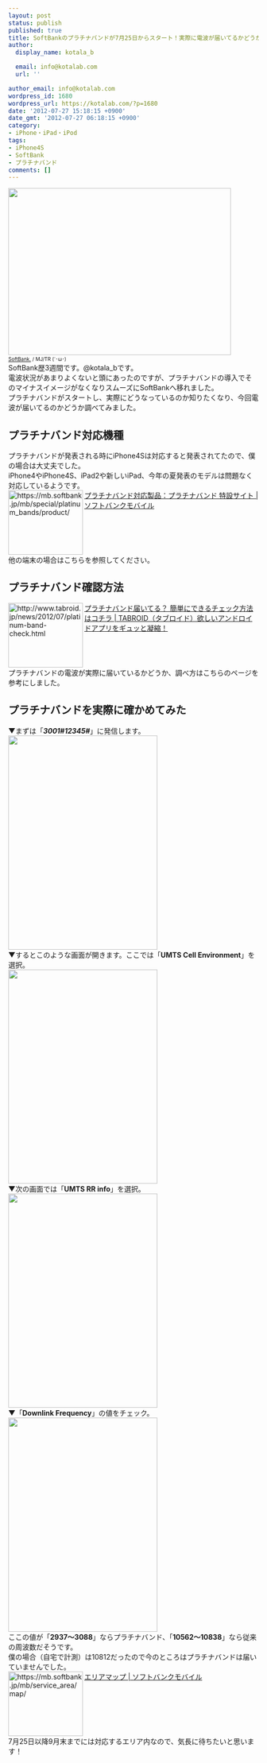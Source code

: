 ```yaml
---
layout: post
status: publish
published: true
title: SoftBankのプラチナバンドが7月25日からスタート！実際に電波が届いてるかどうか調べてみた！
author:
  display_name: kotala_b

  email: info@kotalab.com
  url: ''

author_email: info@kotalab.com
wordpress_id: 1680
wordpress_url: https://kotalab.com/?p=1680
date: '2012-07-27 15:18:15 +0900'
date_gmt: '2012-07-27 06:18:15 +0900'
category:
- iPhone・iPad・iPod
tags:
- iPhone4S
- SoftBank
- プラチナバンド
comments: []
---
```

<p><a href="https://kotalab.com/wp-content/uploads/platinum_120727.jpg" target="_blank"><img src="https://kotalab.com/wp-content/uploads/platinum_120727.jpg" alt="" title="platinum_120727" width="448" height="336" class="alignnone size-full wp-image-1681" /></a><br />
<span style="font-size:10px;"><a href="https://www.flickr.com/photos/mujitra/4808589278/" target="_blank">SoftBank.</a> / MJ/TR (&acute;･&omega;･)</span><br />
SoftBank歴3週間です。@kotala_bです。<br />
電波状況があまりよくないと頭にあったのですが、プラチナバンドの導入でそのマイナスイメージがなくなりスムーズにSoftBankへ移れました。<br />
プラチナバンドがスタートし、実際にどうなっているのか知りたくなり、今回電波が届いてるのかどうか調べてみました。<br />
<!--more--></p>
<h2>プラチナバンド対応機種</h2>
<p>プラチナバンドが発表される時にiPhone4Sは対応すると発表されてたので、僕の場合は大丈夫でした。<br />
iPhone4やiPhone4S、iPad2や新しいiPad、今年の夏発表のモデルは問題なく対応しているようです。<br />
<a href="https://mb.softbank.jp/mb/special/platinum_bands/product/" target="_blank"><img src="https://capture.heartrails.com/150x130?http://mb.softbank.jp/mb/special/platinum_bands/product/" alt="https://mb.softbank.jp/mb/special/platinum_bands/product/" width="150" height="130" align="left" /></a><a href="https://mb.softbank.jp/mb/special/platinum_bands/product/" target="_blank">プラチナバンド対応製品：プラチナバンド 特設サイト | ソフトバンクモバイル</a><br style="clear:both;" />他の端末の場合はこちらを参照してください。</p>
<h2>プラチナバンド確認方法</h2>
<p><a href="http://www.tabroid.jp/news/2012/07/platinum-band-check.html" target="_blank"><img src="https://capture.heartrails.com/150x130?http://www.tabroid.jp/news/2012/07/platinum-band-check.html" alt="http://www.tabroid.jp/news/2012/07/platinum-band-check.html" width="150" height="130" align="left" /></a><a href="http://www.tabroid.jp/news/2012/07/platinum-band-check.html" target="_blank">プラチナバンド届いてる？ 簡単にできるチェック方法はコチラ | TABROID（タブロイド）欲しいアンドロイドアプリをギュッと凝縮！</a><br style="clear:both;" />プラチナバンドの電波が実際に届いているかどうか、調べ方はこちらのページを参考にしました。</p>
<h2>プラチナバンドを実際に確かめてみた</h2>
<p>▼まずは「<strong><em>3001#12345#</em></strong>」に発信します。<br />
<a href="https://kotalab.com/wp-content/uploads/platinum_120727_01.png" target="_blank"><img src="https://kotalab.com/wp-content/uploads/platinum_120727_01.png" alt="" title="platinum_120727_01" width="300" height="431" class="alignnone size-full wp-image-1682" /></a><br />
▼するとこのような画面が開きます。ここでは「<strong>UMTS Cell Environment</strong>」を選択。<br />
<a href="https://kotalab.com/wp-content/uploads/platinum_120727_02.png" target="_blank"><img src="https://kotalab.com/wp-content/uploads/platinum_120727_02.png" alt="" title="platinum_120727_02" width="300" height="431" class="alignnone size-full wp-image-1683" /></a><br />
▼次の画面では「<strong>UMTS RR info</strong>」を選択。<br />
<a href="https://kotalab.com/wp-content/uploads/platinum_120727_03.png" target="_blank"><img src="https://kotalab.com/wp-content/uploads/platinum_120727_03.png" alt="" title="platinum_120727_03" width="300" height="431" class="alignnone size-full wp-image-1684" /></a><br />
▼「<strong>Downlink Frequency</strong>」の値をチェック。<br />
<a href="https://kotalab.com/wp-content/uploads/platinum_120727_04.png" target="_blank"><img src="https://kotalab.com/wp-content/uploads/platinum_120727_04.png" alt="" title="platinum_120727_04" width="300" height="431" class="alignnone size-full wp-image-1685" /></a><br />
ここの値が「<strong>2937～3088</strong>」ならプラチナバンド、「<strong>10562～10838</strong>」なら従来の周波数だそうです。<br />
僕の場合（自宅で計測）は10812だったので今のところはプラチナバンドは届いていませんでした。<br />
<a href="https://mb.softbank.jp/mb/service_area/map/" target="_blank"><img src="https://capture.heartrails.com/150x130?http://mb.softbank.jp/mb/service_area/map/" alt="https://mb.softbank.jp/mb/service_area/map/" width="150" height="130" align="left" /></a><a href="https://mb.softbank.jp/mb/service_area/map/" target="_blank">エリアマップ | ソフトバンクモバイル</a><br style="clear:both;" />7月25日以降9月末までには対応するエリア内なので、気長に待ちたいと思います！</p>
